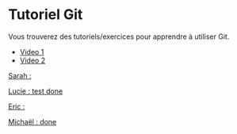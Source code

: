 # Tutoriel Git
Vous trouverez des tutoriels/exercices pour apprendre à utiliser Git.
- <a href="https://youtu.be/i_23KUAEtUM?si=jPhf-NHYDmGYmdgp">Video 1
- <a href="https://youtu.be/lYiE5lBS13E?si=bT7edN2DR_ch-f-Q">Video 2

Sarah : 

Lucie : test done

Eric :

Michaël : done
